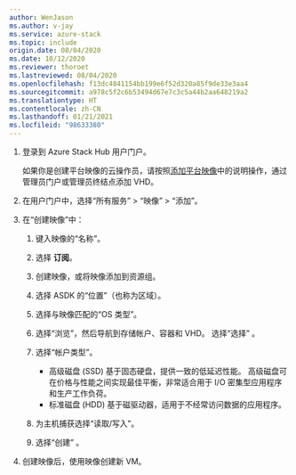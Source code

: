 ```yaml
---
author: WenJason
ms.author: v-jay
ms.service: azure-stack
ms.topic: include
origin.date: 08/04/2020
ms.date: 10/12/2020
ms.reviewer: thoroet
ms.lastreviewed: 08/04/2020
ms.openlocfilehash: f13dc4841154bb199e6f52d320a85f9de33e3aa4
ms.sourcegitcommit: a978c5f2c6b53494d67e7c3c5a44b2aa648219a2
ms.translationtype: HT
ms.contentlocale: zh-CN
ms.lasthandoff: 01/21/2021
ms.locfileid: "98633380"
---
```

1. 登录到 Azure Stack Hub 用户门户。

    如果你是创建平台映像的云操作员，请按照[添加平台映像](/azure-stack/operator/azure-stack-add-vm-image#add-a-platform-image)中的说明操作，通过管理员门户或管理员终结点添加 VHD。

2. 在用户门户中，选择“所有服务” > “映像” > “添加”。

3. 在“创建映像”中：

    1. 键入映像的“名称”。
    2. 选择 **订阅**。
    3. 创建映像，或将映像添加到资源组。
    4. 选择 ASDK 的“位置”（也称为区域）。
    5. 选择与映像匹配的“OS 类型”。
    6. 选择“浏览”，然后导航到存储帐户、容器和 VHD。 选择“选择”  。
    5. 选择“帐户类型”。
        - 高级磁盘 (SSD) 基于固态硬盘，提供一致的低延迟性能。 高级磁盘可在价格与性能之间实现最佳平衡，非常适合用于 I/O 密集型应用程序和生产工作负荷。  
        - 标准磁盘 (HDD) 基于磁驱动器，适用于不经常访问数据的应用程序。

    8. 为主机捕获选择“读取/写入”。
    9. 选择“创建” 。

4. 创建映像后，使用映像创建新 VM。